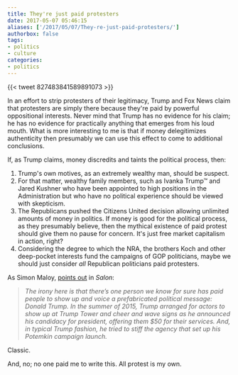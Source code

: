 ```yaml
---
title: They're just paid protesters
date: 2017-05-07 05:46:15
aliases: ['/2017/05/07/They-re-just-paid-protesters/']
authorbox: false
tags:
- politics
- culture
categories:
- politics
---
```

{{< tweet 827483841589891073 >}}

In an effort to strip protesters of their legitimacy, Trump and Fox News claim that protesters are simply there because they're paid by powerful oppositional interests. Never mind that Trump has no evidence for his claim; he has no evidence for practically anything that emerges from his loud mouth. What is more interesting to me is that if money delegitimizes authenticity then presumably we can use this effect to come to additional conclusions.

If, as Trump claims, money discredits and taints the political process, then:

1. Trump's own motives, as an extremely wealthy man, should be suspect.
2. For that matter, wealthy family members, such as Ivanka Trump™ and Jared Kushner who have been appointed to high positions in the Administration but who have no political experience should be viewed with skepticism.
3. The Republicans pushed the Citizens United decision allowing unlimited amounts of money in politics. If money is good for the political process, as they presumably believe, then the mythical existence of paid protest should give them no pause for concern. It's just free market capitalism in action, right?
4. Considering the degree to which the NRA, the brothers Koch and other deep-pocket interests fund the campaigns of GOP politicians, maybe we should just consider _all_ Republican politicians paid protesters.

As Simon Maloy, [points out](http://www.salon.com/2017/02/06/the-paid-protest-lie-the-trump-white-house-is-trying-to-delegitimize-public-protest/) in _Salon_:

> _The irony here is that there’s one person we know for sure has paid people to show up and voice a prefabricated political message: Donald Trump. In the summer of 2015, Trump arranged for actors to show up at Trump Tower and cheer and wave signs as he announced his candidacy for president, offering them $50 for their services. And, in typical Trump fashion, he tried to stiff the agency that set up his Potemkin campaign launch._

Classic.

And, no; no one paid me to write this. All protest is my own.

